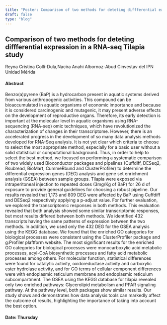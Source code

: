```yaml
---
title: "Poster: Comparison of two methods for deteting diffferential expression in a RNA-seq Tilapia study"
draft: false
type: "blog"
---
```


## Comparison of two methods for deteting diffferential expression in a RNA-seq Tilapia study
Reyna Cristina Colli-Dula,Nacira Anahi Albornoz-Abud
Cinvestav del IPN Unidad Mérida
#### Abstract

Benzo(a)pyrene (BaP) is a hydrocarbon present in aquatic systems derived from various anthropogenic activities. This compound can be bioaccumulated in aquatic organisms of economic importance and because it is considered carcinogenic and mutagenic, it may present adverse effects on the development of reproductive organs. Therefore, its early detection is important at the molecular level in aquatic organisms using RNA-sequencing (RNA-seq) omic techniques, which have revolutionized the characterization of changes in their transcriptome. However, there is an accelerated progress in the development of so many data analysis methods developed for RNA-Seq analysis. It is not yet clear which criteria to choose to select the most appropriate method, especially for a basic user without a solid statistical or computational background. Thus, in order to help to select the best method, we focused on performing a systematic comparison of two widely used Bioconductor packages and pipelines (Cuffdiff, DESeq2, Rsubread, BioMart, CummeRbund and ClusterProfiler) to determine the differential expression genes (DEG) analysis and gene set enrichment analysis (GSEA) between sample groups. Tilapia were exposed via intraperitoneal injection to repeated doses (3mg/Kg of BaP) for 26 d of exposure to provide general guidelines for choosing a robust pipeline. Our results revealed that 1,173 and 809 DEG were affected by BaP using Cuffdiff and DESeq2 respectively applying a p-adjust value. For further evaluation, we explored the transcriptomic responses in both methods. This evaluation revealed that both analysis showed some similar transcriptomic responses, but most results differed between both methods. We identified 432 transcripts having the same patterns of expression between the two methods. In addition, we used only the 432 DEG for the GSEA analysis using the KEGG database. We found that the enriched GO categories for biological processes were consistent using the ClusterProfiler package and g:Profiler plaftform website. The most significant results for the enriched GO categories for biological processes were monocarboxylic acid metabolic processes, acyl-CoA biosynthetic processes and fatty acid metabolic processes among others.  For molecular function, statistical differences were found for catalytic activity, oxidoreductase activity and carboxylic ester hydrolase activity, and for GO terms of cellular component differences were with endoplasmic reticulum membrane and endoplasmic reticulum subcompartment. The GSEA using the KEGG database for tilapia revealed only two enriched pathways: Glycerolipid metabolism and PPAR signaling pathway. At the pathway level, both packages show similar results. Our study shows and demonstrates how data analysis tools can markedly affect the outcome of results, highlighting the importance of taking into account the best option.


#### Date: Thursday